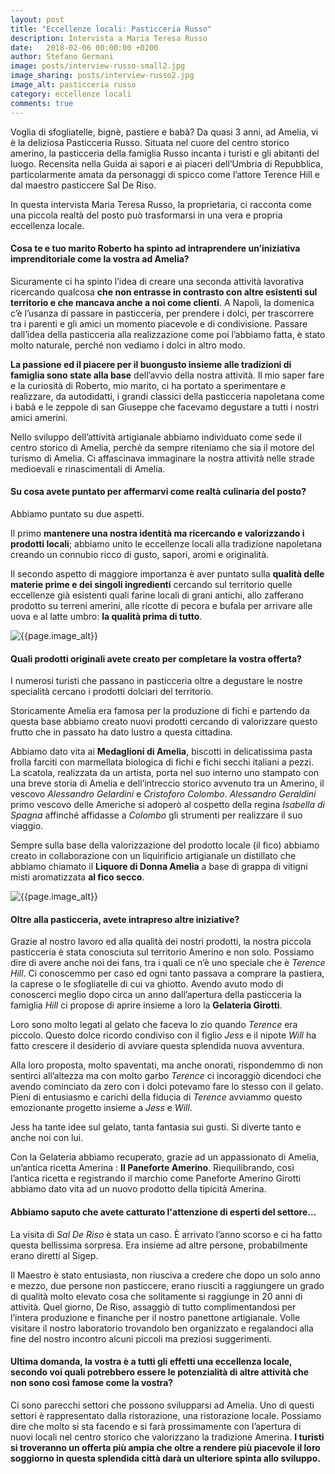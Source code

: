 ```yaml
---
layout: post
title: "Eccellenze locali: Pasticceria Russo"
description: Intervista a Maria Teresa Russo
date:   2018-02-06 00:00:00 +0200
author: Stefano Germani
image: posts/interview-russo-small2.jpg
image_sharing: posts/interview-russo2.jpg
image_alt: pasticceria russo
category: eccellenze locali
comments: true
---
```



Voglia di sfogliatelle, bignè, pastiere e babà? Da quasi 3 anni, ad Amelia, vi è la deliziosa Pasticceria Russo. Situata nel cuore del centro storico amerino, la pasticceria della famiglia Russo incanta i turisti e gli abitanti del luogo. Recensita nella Guida ai sapori e ai piaceri dell’Umbria di Repubblica, particolarmente amata da personaggi di spicco come l’attore Terence Hill e dal maestro pasticcere Sal De Riso. 

In questa intervista Maria Teresa Russo, la proprietaria, ci racconta come una piccola realtà del posto può trasformarsi in una vera e propria eccellenza locale. 


#### Cosa te e tuo marito Roberto ha spinto ad intraprendere un’iniziativa imprenditoriale come la vostra ad Amelia? 

Sicuramente ci ha spinto l’idea di creare una seconda attività lavorativa ricercando qualcosa **che non entrasse in contrasto con altre esistenti sul territorio e che mancava anche a noi come clienti**. A Napoli, la domenica c’è l’usanza di passare in pasticceria, per prendere i dolci, per trascorrere tra i parenti e gli amici un momento piacevole e di condivisione. Passare dall’idea della pasticceria alla realizzazione come poi l’abbiamo fatta, è stato molto naturale, perché non vediamo i dolci in altro modo.

**La passione ed il piacere per il buongusto insieme alle tradizioni di famiglia sono state alla base** dell’avvio della nostra attività. Il mio saper fare e la curiosità di Roberto, mio marito, ci ha portato a sperimentare e realizzare, da autodidatti, i grandi classici della pasticceria napoletana come i babà e le zeppole di san Giuseppe che facevamo degustare a tutti i nostri amici amerini.  

Nello sviluppo dell’attività artigianale abbiamo individuato come sede il centro storico di Amelia, perchè da sempre riteniamo che sia il motore del turismo di Amelia.  Ci affascinava immaginare la nostra attività nelle strade medioevali e rinascimentali di Amelia.


#### Su cosa avete puntato per affermarvi come realtà culinaria del posto? 

Abbiamo puntato su due aspetti. 

Il primo **mantenere una nostra identità ma ricercando e valorizzando i prodotti locali**; abbiamo unito le eccellenze locali alla tradizione napoletana creando un connubio ricco di gusto, sapori, aromi e originalità.

Il secondo aspetto di maggiore importanza è aver puntato sulla **qualità delle materie prime e dei singoli ingredienti** cercando sul territorio quelle eccellenze già esistenti quali farine locali di grani antichi, allo zafferano prodotto su terreni amerini, alle ricotte di pecora e bufala per arrivare alle uova e al latte umbro: **la qualità prima di tutto**.

<img alt="{{page.image_alt}}" src="{{site.baseurl}}/assets/img/posts/interview-russo-pasticcini.jpg" class=" img-fluid post-image" />


#### Quali prodotti originali avete creato per completare la vostra offerta? 

I numerosi turisti che passano in pasticceria oltre a degustare le nostre specialità cercano i prodotti dolciari del territorio. 

Storicamente Amelia era famosa per la produzione di fichi e partendo da questa base abbiamo creato nuovi prodotti cercando di valorizzare questo frutto che in passato ha dato lustro a questa cittadina. 

Abbiamo dato vita ai **Medaglioni di Amelia**, biscotti in delicatissima pasta frolla farciti con marmellata biologica di fichi e fichi secchi italiani a pezzi. La scatola, realizzata da un artista, porta nel suo interno uno stampato con una breve storia di Amelia e dell’intreccio storico avvenuto tra un Amerino, il vescovo _Alessandro Gelardini_ e _Cristoforo Colombo_. _Alessandro Geraldini_ primo vescovo delle Americhe si adoperò al cospetto della regina _Isabella di Spagna_ affinché affidasse a _Colombo_ gli strumenti per realizzare il suo viaggio.  

Sempre sulla base della valorizzazione del prodotto locale (il fico) abbiamo creato in collaborazione con un liquirificio artigianale un distillato che abbiamo chiamato il **Liquore di Donna Amelia** a base di grappa di vitigni misti aromatizzata **al fico secco**.  

<img alt="{{page.image_alt}}" src="{{site.baseurl}}/assets/img/posts/interview-russo-medaglioni.jpg" class=" img-fluid post-image" />


#### Oltre alla pasticceria, avete intrapreso altre iniziative?

Grazie al nostro lavoro ed alla qualità dei nostri prodotti, la nostra piccola pasticceria è stata conosciuta sul territorio Amerino e non solo. Possiamo dire di avere anche noi dei fans, tra i quali ce n’è uno speciale che è _Terence Hill_. Ci conoscemmo per caso ed ogni tanto passava a comprare la pastiera, la caprese o le sfogliatelle di cui va ghiotto. Avendo avuto modo di conoscerci meglio dopo circa un anno dall’apertura della pasticceria la famiglia _Hill_ ci propose di aprire insieme a loro la **Gelateria Girotti**.  

Loro sono molto legati al gelato che faceva lo zio quando _Terence_ era piccolo. Questo dolce ricordo condiviso con il figlio _Jess_ e il nipote _Will_ ha fatto crescere il desiderio di avviare questa splendida nuova avventura.  

Alla loro proposta, molto spaventati, ma anche onorati, rispondemmo di non sentirci all’altezza ma con molto garbo _Terence_ ci incoraggiò dicendoci che avendo cominciato da zero con i dolci potevamo fare lo stesso con il gelato.  Pieni di entusiasmo e carichi della fiducia di _Terence_ avviammo questo emozionante progetto insieme a _Jess_ e _Will_. 

Jess ha tante idee sul gelato, tanta fantasia sui gusti. Si diverte tanto e anche noi con lui. 

Con la Gelateria abbiamo recuperato, grazie ad un appassionato di Amelia, un’antica ricetta Amerina : **Il Paneforte Amerino**. Riequilibrando, così l’antica  ricetta e registrando il marchio come Paneforte Amerino Girotti abbiamo dato vita ad un nuovo prodotto della tipicità Amerina.


#### Abbiamo saputo che avete catturato l'attenzione di esperti del settore...

La visita di _Sal De Riso_ è stata un caso. È arrivato l’anno scorso e ci ha fatto questa bellissima sorpresa. Era insieme ad altre persone, probabilmente erano diretti al Sigep. 

Il Maestro è stato entusiasta, non riusciva a credere che dopo un solo anno e mezzo, due persone non pasticcere, erano riusciti a raggiungere un grado di qualità molto elevato cosa che solitamente si raggiunge in 20 anni di attività. Quel giorno, De Riso, assaggiò di tutto complimentandosi per l’intera produzione e finanche per il nostro panettone artigianale. Volle visitare il nostro laboratorio trovandolo ben organizzato e regalandoci alla fine del nostro incontro alcuni piccoli ma preziosi suggerimenti.


#### Ultima domanda, la vostra è a tutti gli effetti una eccellenza locale, secondo voi quali potrebbero essere le potenzialità di altre attività che non sono così famose come la vostra?

Ci sono parecchi settori che possono svilupparsi ad Amelia. Uno di questi settori è rappresentato dalla ristorazione, una ristorazione locale. Possiamo dire che molto si sta facendo e si farà prossimamente con l’apertura di nuovi locali nel centro storico che valorizzano la tradizione Amerina. **I turisti si troveranno un offerta più ampia che oltre a rendere più piacevole il loro soggiorno in questa splendida città darà un ulteriore spinta allo sviluppo.**


